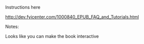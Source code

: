 Instructions here

http://dev.fyicenter.com/1000840_EPUB_FAQ_and_Tutorials.html

Notes:

Looks like you can make the book interactive
